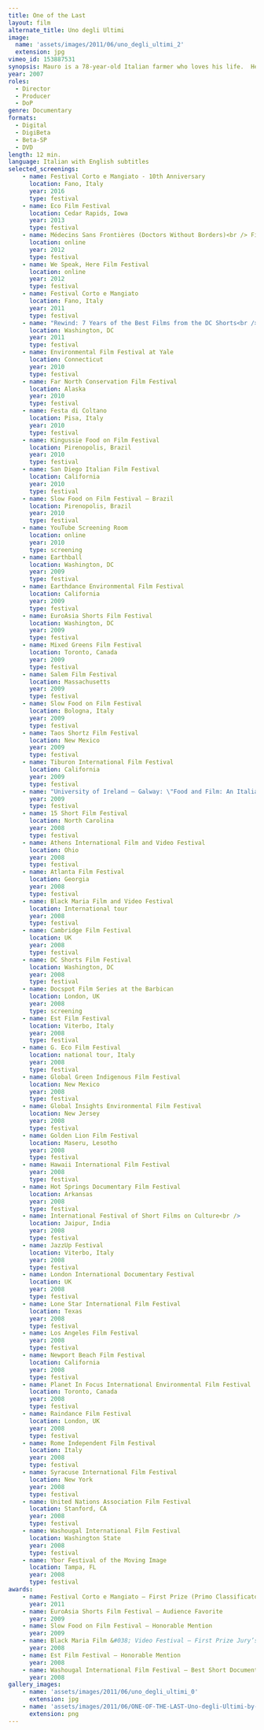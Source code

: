 ```yaml
---
title: One of the Last
layout: film
alternate_title: Uno degli Ultimi
image:
  name: 'assets/images/2011/06/uno_degli_ultimi_2'
  extension: jpg
vimeo_id: 153887531
synopsis: Mauro is a 78-year-old Italian farmer who loves his life.  He picks olives, grapes, cherries.  He wonders why anybody would want to do anything else.
year: 2007
roles:
  - Director
  - Producer
  - DoP
genre: Documentary
formats:
  - Digital
  - DigiBeta
  - Beta-SP
  - DVD
length: 12 min.
language: Italian with English subtitles
selected_screenings:
    - name: Festival Corto e Mangiato - 10th Anniversary
      location: Fano, Italy
      year: 2016
      type: festival
    - name: Eco Film Festival
      location: Cedar Rapids, Iowa
      year: 2013
      type: festival
    - name: Médecins Sans Frontières (Doctors Without Borders)<br /> Film Festival
      location: online
      year: 2012
      type: festival
    - name: We Speak, Here Film Festival
      location: online
      year: 2012
      type: festival
    - name: Festival Corto e Mangiato
      location: Fano, Italy
      year: 2011
      type: festival
    - name: "Rewind: 7 Years of the Best Films from the DC Shorts<br /> Film Festival"
      location: Washington, DC
      year: 2011
      type: festival
    - name: Environmental Film Festival at Yale
      location: Connecticut
      year: 2010
      type: festival
    - name: Far North Conservation Film Festival
      location: Alaska
      year: 2010
      type: festival
    - name: Festa di Coltano
      location: Pisa, Italy
      year: 2010
      type: festival
    - name: Kingussie Food on Film Festival
      location: Pirenopolis, Brazil
      year: 2010
      type: festival
    - name: San Diego Italian Film Festival
      location: California
      year: 2010
      type: festival
    - name: Slow Food on Film Festival – Brazil
      location: Pirenopolis, Brazil
      year: 2010
      type: festival
    - name: YouTube Screening Room
      location: online
      year: 2010
      type: screening
    - name: Earthball
      location: Washington, DC
      year: 2009
      type: festival
    - name: Earthdance Environmental Film Festival
      location: California
      year: 2009
      type: festival
    - name: EuroAsia Shorts Film Festival
      location: Washington, DC
      year: 2009
      type: festival
    - name: Mixed Greens Film Festival
      location: Toronto, Canada
      year: 2009
      type: festival
    - name: Salem Film Festival
      location: Massachusetts
      year: 2009
      type: festival
    - name: Slow Food on Film Festival
      location: Bologna, Italy
      year: 2009
      type: festival
    - name: Taos Shortz Film Festival
      location: New Mexico
      year: 2009
      type: festival
    - name: Tiburon International Film Festival
      location: California
      year: 2009
      type: festival
    - name: "University of Ireland – Galway: \"Food and Film: An Italian Celebration\""
      year: 2009
      type: festival
    - name: 15 Short Film Festival
      location: North Carolina
      year: 2008
      type: festival
    - name: Athens International Film and Video Festival
      location: Ohio
      year: 2008
      type: festival
    - name: Atlanta Film Festival
      location: Georgia
      year: 2008
      type: festival
    - name: Black Maria Film and Video Festival
      location: International tour
      year: 2008
      type: festival
    - name: Cambridge Film Festival
      location: UK
      year: 2008
      type: festival
    - name: DC Shorts Film Festival
      location: Washington, DC
      year: 2008
      type: festival
    - name: Docspot Film Series at the Barbican
      location: London, UK
      year: 2008
      type: screening
    - name: Est Film Festival
      location: Viterbo, Italy
      year: 2008
      type: festival
    - name: G. Eco Film Festival
      location: national tour, Italy
      year: 2008
      type: festival
    - name: Global Green Indigenous Film Festival
      location: New Mexico
      year: 2008
      type: festival
    - name: Global Insights Environmental Film Festival
      location: New Jersey
      year: 2008
      type: festival
    - name: Golden Lion Film Festival
      location: Maseru, Lesotho
      year: 2008
      type: festival
    - name: Hawaii International Film Festival
      year: 2008
      type: festival
    - name: Hot Springs Documentary Film Festival
      location: Arkansas
      year: 2008
      type: festival
    - name: International Festival of Short Films on Culture<br />
      location: Jaipur, India
      year: 2008
      type: festival
    - name: JazzUp Festival
      location: Viterbo, Italy
      year: 2008
      type: festival
    - name: London International Documentary Festival
      location: UK
      year: 2008
      type: festival
    - name: Lone Star International Film Festival
      location: Texas
      year: 2008
      type: festival
    - name: Los Angeles Film Festival
      year: 2008
      type: festival
    - name: Newport Beach Film Festival
      location: California
      year: 2008
      type: festival
    - name: Planet In Focus International Environmental Film Festival
      location: Toronto, Canada
      year: 2008
      type: festival
    - name: Raindance Film Festival
      location: London, UK
      year: 2008
      type: festival
    - name: Rome Independent Film Festival
      location: Italy
      year: 2008
      type: festival
    - name: Syracuse International Film Festival
      location: New York
      year: 2008
      type: festival
    - name: United Nations Association Film Festival
      location: Stanford, CA
      year: 2008
      type: festival
    - name: Washougal International Film Festival
      location: Washington State
      year: 2008
      type: festival
    - name: Ybor Festival of the Moving Image
      location: Tampa, FL
      year: 2008
      type: festival
awards:
    - name: Festival Corto e Mangiato – First Prize (Primo Classificato)
      year: 2011
    - name: EuroAsia Shorts Film Festival – Audience Favorite
      year: 2009
    - name: Slow Food on Film Festival – Honorable Mention
      year: 2009
    - name: Black Maria Film &#038; Video Festival – First Prize Jury’s Choice Award
      year: 2008
    - name: Est Film Festival – Honorable Mention
      year: 2008
    - name: Washougal International Film Festival – Best Short Documentary
      year: 2008
gallery_images:
    - name: 'assets/images/2011/06/uno_degli_ultimi_0'
      extension: jpg
    - name: 'assets/images/2011/06/ONE-OF-THE-LAST-Uno-degli-Ultimi-by-Paul-Zinder-poster'
      extension: png
---
```

